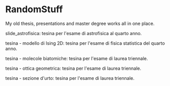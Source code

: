 # RandomStuff
My old thesis, presentations and master degree works all in one place.

slide_astrofisica: tesina per l'esame di astrofisica al quarto anno.

tesina - modello di Ising 2D: tesina per l'esame di fisica statistica del quarto anno.

tesina - molecole biatomiche: tesina per l'esame di laurea triennale.

tesina - ottica geometrica: tesina per l'esame di laurea triennale.

tesina - sezione d'urto: tesina per l'esame di laurea triennale.
